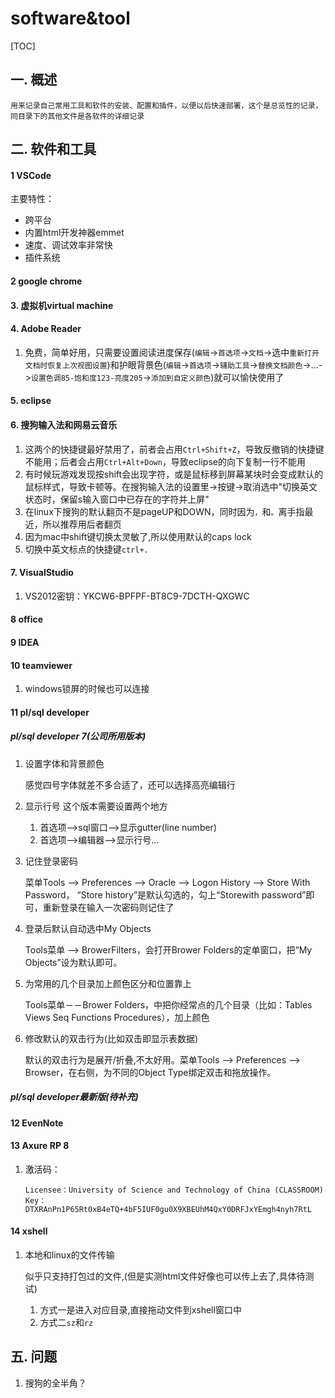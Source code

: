 # software&tool
[TOC]
## 一. 概述
    用来记录自己常用工具和软件的安装、配置和插件，以便以后快速部署，这个是总览性的记录，同目录下的其他文件是各软件的详细记录
## 二. 软件和工具
#### 1 VSCode
主要特性：
* 跨平台 
* 内置html开发神器emmet
* 速度、调试效率非常快
* 插件系统
#### 2 google chrome
#### 3. 虚拟机virtual machine
#### 4. Adobe Reader
1. 免费，简单好用，只需要设置阅读进度保存(`编辑`->`首选项`->`文档`->选中`重新打开文档时恢复上次视图设置`)和护眼背景色(`编辑`->`首选项`->`辅助工具`->`替换文档颜色`->...->`设置色调85-饱和度123-亮度205`->`添加到自定义颜色`)就可以愉快使用了
#### 5. eclipse
#### 6. 搜狗输入法和网易云音乐
1. 这两个的快捷键最好禁用了，前者会占用`Ctrl+Shift+Z`，导致反撤销的快捷键不能用；后者会占用`Ctrl+Alt+Down`，导致eclipse的向下复制一行不能用
2. 有时候玩游戏发现按shift会出现字符，或是鼠标移到屏幕某块时会变成默认的鼠标样式，导致卡顿等。在搜狗输入法的设置里->按键->取消选中"切换英文状态时，保留s输入窗口中已存在的字符并上屏"
3. 在linux下搜狗的默认翻页不是pageUP和DOWN，同时因为`，`和`。`离手指最近，所以推荐用后者翻页
4. 因为mac中shift键切换太灵敏了,所以使用默认的caps lock
5. 切换中英文标点的快捷键`ctrl+.`
#### 7. VisualStudio
1. VS2012密钥：YKCW6-BPFPF-BT8C9-7DCTH-QXGWC
#### 8 office
#### 9 IDEA
#### 10 teamviewer
1. windows锁屏的时候也可以连接
#### 11 pl/sql developer
##### pl/sql developer 7(公司所用版本)
1. 设置字体和背景颜色

    感觉四号字体就差不多合适了，还可以选择高亮编辑行
2. 显示行号
    这个版本需要设置两个地方
    1. 首选项-->sql窗口-->显示gutter(line number)
    2. 首选项-->编辑器-->显示行号...
1. 记住登录密码

    菜单Tools --> Preferences --> Oracle --> Logon History --> Store With Password， “Store history”是默认勾选的，勾上“Storewith password”即可，重新登录在输入一次密码则记住了
2. 登录后默认自动选中My Objects

    Tools菜单 --> BrowerFilters，会打开Brower Folders的定单窗口，把“My Objects”设为默认即可。
3. 为常用的几个目录加上颜色区分和位置靠上

    Tools菜单－－Brower Folders，中把你经常点的几个目录（比如：Tables Views Seq Functions Procedures），加上颜色
4. 修改默认的双击行为(比如双击即显示表数据)

    默认的双击行为是展开/折叠,不太好用。菜单Tools --> Preferences --> Browser，在右侧，为不同的Object Type绑定双击和拖放操作。
##### pl/sql developer最新版(待补充)
#### 12 EvenNote
#### 13 Axure RP 8
1. 激活码：

    ```
    Licensee：University of Science and Technology of China (CLASSROOM)
    Key：DTXRAnPn1P65Rt0xB4eTQ+4bF5IUF0gu0X9XBEUhM4QxY0DRFJxYEmgh4nyh7RtL
    ```
#### 14 xshell
1. 本地和linux的文件传输

    似乎只支持打包过的文件,(但是实测html文件好像也可以传上去了,具体待测试)
    1. 方式一是进入对应目录,直接拖动文件到xshell窗口中
    2. 方式二`sz`和`rz`
## 五. 问题
1. 搜狗的全半角？
